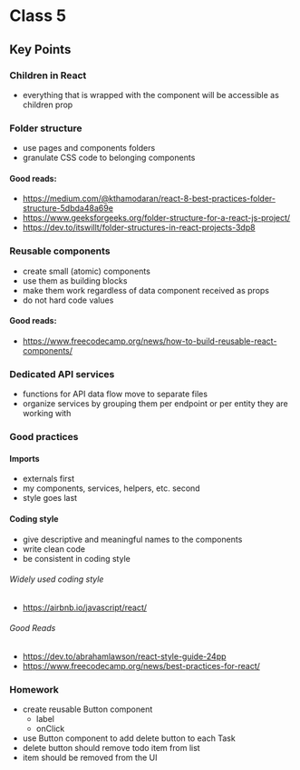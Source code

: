 # Class 5

## Key Points
### Children in React
  - everything that is wrapped with the component will be accessible as children prop
### Folder structure
  - use pages and components folders
  - granulate CSS code to belonging components
#### Good reads:
  - https://medium.com/@kthamodaran/react-8-best-practices-folder-structure-5dbda48a69e
  - https://www.geeksforgeeks.org/folder-structure-for-a-react-js-project/
  - https://dev.to/itswillt/folder-structures-in-react-projects-3dp8

### Reusable components
  - create small (atomic) components
  - use them as building blocks
  - make them work regardless of data component received as props
  - do not hard code values
#### Good reads:
  - https://www.freecodecamp.org/news/how-to-build-reusable-react-components/

### Dedicated API services
  - functions for API data flow move to separate files
  - organize services by grouping them per endpoint or per entity they are working with

### Good practices
#### Imports
  - externals first
  - my components, services, helpers, etc. second
  - style goes last
#### Coding style
  - give descriptive and meaningful names to the components
  - write clean code
  - be consistent in coding style
###### Widely used coding style
- https://airbnb.io/javascript/react/
###### Good Reads
- https://dev.to/abrahamlawson/react-style-guide-24pp
- https://www.freecodecamp.org/news/best-practices-for-react/


### Homework
- create reusable Button component
  - label
  - onClick
- use Button component to add delete button to each Task 
- delete button should remove todo item from list
- item should be removed from the UI
